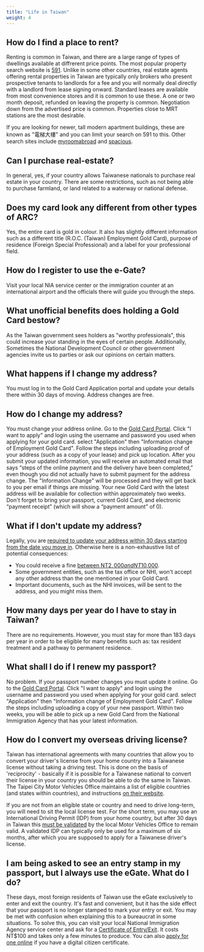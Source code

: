 ```yaml
---
title: "Life in Taiwan"
weight: 4
---
```

<!--- (c) Tom Fifield, licensed under a
Creative Commons Attribution-NonCommercial-ShareAlike 4.0 International License. -->

## How do I find a place to rent?
Renting is common in Taiwan, and there are a large range of types of dwellings available
 at diffrerent price points. The most popular property search website is [591](https://www.591.com.tw).
 Unlike in some other countries, real estate agents offering rental properties in Taiwan are typically
 only brokers who present prospective tenants to landlords for a fee and you will normally deal directly
 with a landlord from lease signing onward. Standard leases are available from most convenience
 stores and it is common to use these. A one or two month deposit, refunded on leaving the property
 is common. Negotiation down from the advertised price is common. Properties close to MRT stations
 are the most desirable.

If you are looking for newer, tall modern apartment buildings, these are known as "電梯大樓" and you
 can limit your search on 591 to this. Other search sites include [myroomabroad](https://myroomabroad.com)
 and [spacious](https://www.spacious.tw/zh-tw/c/%E5%8F%B0%E5%8C%97).

## Can I purchase real-estate?
In general, yes, if your country allows Taiwanese nationals to purchase real estate in your
 country. There are some restrictions, such as not being able to purchase farmland, or land
 related to a waterway or national defense.

## Does my card look any different from other types of ARC?
Yes, the entire card is gold in colour. It also has slightly different information such as a
 different title (R.O.C. (Taiwan) Employment Gold Card), purpose of residence (Foreign Special
 Professional) and a label for your professional field.

## How do I register to use the e-Gate?
Visit your local NIA service center or the immigration counter at an international airport and the
officials there will guide you through the steps.

## What unofficial benefits does holding a Gold Card bestow?
As the Taiwan government sees holders as "worthy professionals", this could increase your standing in
the eyes of certain people. Additionally, Sometimes the National Development Council or other
government agencies invite us to parties or ask our opinions on certain matters.

## What happens if I change my address?
You must log in to the Gold Card Application portal and update your details there within 30 days of
 moving. Address changes are free.

## How do I change my address?
You must change your address online. Go to the [Gold Card Portal](https://coa.immigration.gov.tw/coa-frontend/four-in-one/entry/golden-card).
 Click "I want to apply" and login using the username and password you used when applying for your
 gold card. select "Application" then "Information change of Employment Gold Card". Follow the steps
 including uploading proof of your address (such as a copy of your lease) and pick up location. After you submit your updated information, you will receive an automated email that says “steps of the online payment and the delivery have been completed,” even though you did not actually have to submit payment for the address change. The "Information Change" will be processed and they will get back to you per email if things are missing. Your new Gold Card with the 
latest address will be available for collection within approximately two weeks. Don't forget to bring your passport, current Gold Card, and electronic “payment receipt” (which will show a “payment amount” of 0).

## What if I don't update my address?
Legally, you are [required to update your address within 30 days starting from the date you move in](https://law.moj.gov.tw/ENG/LawClass/LawSearchContent.aspx?pcode=D0080204&norge=10). Otherwise here is a non-exhaustive list of potential consequences: 

- You could receive a fine [between NT$2,000 and NT$10,000](https://law.moj.gov.tw/ENG/LawClass/LawSearchContent.aspx?pcode=D0080132&norge=85).
- Some government entities, such as the tax office or NHI, won't accept any other address
than the one mentioned in your Gold Card.
- Important documents, such as the NHI invoices, will be sent to the address, and you might
miss them.

## How many days per year do I have to stay in Taiwan?
There are no requirements. However, you must stay for more than 183 days per year in order to be
 eligible for many benefits such as: tax resident treatment and a pathway to permanent residence.

## What shall I do if I renew my passport?
No problem. If your passport number changes you must update it online. Go to the [Gold Card Portal](https://coa.immigration.gov.tw/coa-frontend/four-in-one/entry/golden-card).
 Click "I want to apply" and login using the username and password you used when applying for your
 gold card. select "Application" then "Information change of Employment Gold Card". Follow the steps
 including uploading a copy of your new passport. Within two weeks, you will be able to pick up a new
 Gold Card from the National Immigration Agency that has your latest information.

## How do I convert my overseas driving license?
Taiwan has international agreements with many countries that allow you to convert your driver's license
 from your home country into a Taiwanese license without taking a driving test. This is done on the
 basis of 'reciprocity' - basically if it is possible for a Taiwanese national to convert their license
 in your country you should be able to do the same in Taiwan. The Taipei City Motor Vehicles Office
 maintains a list of eligible countries (and states within countries), and instructions
 [on their website](https://tpcmv.thb.gov.tw/English/ServicesEng/LicenseEng/ManagementEng/ManagementEng02.htm).

If you are not from an eligible state or country and need to drive long-term, you will need to
 sit the local license test. For the short term, you may use an International Driving Permit (IDP) from
 your home country, but after 30 days in Taiwan this [must be validated](https://tpcmv.thb.gov.tw/english/ServicesEng/LicenseEng/ManagementEng/ManagementEng01.htm) by the local Motor Vehicles
 Office to remain valid. A validated IDP can typically only be used for a maximum of six months, 
 after which you are supposed to apply for a Taiwanese driver's license.

## I am being asked to see an entry stamp in my passport, but I always use the eGate. What do I do?
These days, most foreign residents of Taiwan use the eGate exclusively to enter and exit the
 country. It's fast and convenient, but it has the side effect that your passport is no longer
 stamped to mark your entry or exit. You may be met with confusion when explaining this to a
 bureaucrat in some situations. To solve this, you can visit your local National Immigration
 Agency service center  and ask for a
 [Certificate of Entry/Exit](https://www.immigration.gov.tw/5475/5478/141465/141808/180164/).
 It costs NT$100 and takes only a few minutes to produce. You can also
 [apply for one online](https://ncp.immigration.gov.tw/niaweb/entryExitForeignQuery) if
 you have a digital citizen certificate.
